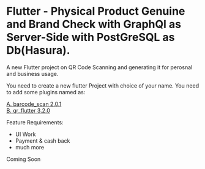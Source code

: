 # Flutter - Physical Product Genuine and Brand Check with GraphQl as Server-Side with PostGreSQL as Db(Hasura).

A new Flutter project on QR Code Scanning and generating it for perosnal and business usage.


You need to create a new flutter Project with choice of your name.
You need to add some plugins named as:

<a class="github-button" href="https://pub.dev/packages/barcode_scan">A. barcode_scan 2.0.1</a>
<br>
<a class="github-button" href="https://pub.dev/packages/qr_flutter">B. qr_flutter 3.2.0</a>

Feature Requirements:
- UI Work
- Payment & cash back
- much more

Coming Soon

